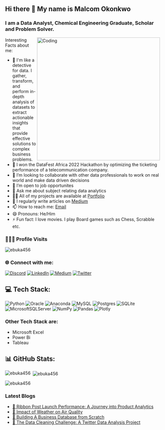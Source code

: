 ## Hi there 👋 My name is Malcom Okonkwo


### I am a Data Analyst, Chemical Engineering Graduate, Scholar and Problem Solver.


<img align="right" alt="Coding" width="400" src="https://camo.githubusercontent.com/8bf6f6d78abc81fcf9c49f10649423e73ea44bc248e83aaae8759d401c829a84/68747470733a2f2f70687973696373677572756b756c2e66696c65732e776f726470726573732e636f6d2f323031392f30322f6368617261637465722d312e676966">

Interesting Facts about me:

- 🔭 I'm like a detective for data. I gather, transform, and perform in-depth analysis of datasets to extract actionable insights that provide effective solutions to complex business problems.
- 🌱 I won the DataFest Africa 2022 Hackathon by optimizing the ticketing performance of a telecommunication company.
- 👯 I’m looking to collaborate with other data professionals to work on real world and make data driven decisions
- 🤔 I’m open to job opportunites
- 💬 Ask me about subject relating data analytics
- 👨‍💻 All of my projects are available at [Portfolio](https://linktr.ee/malcom_okonkwo)
- 📝 I regularly write articles on [Medium](https://medium.com/@okonkwoebuka456)
- 📫 How to reach me: [Email](mailto:okonkwoebuka456@gmail.com)
- 😄 Pronouns: He/Him
- ⚡ Fun fact: I love movies. I play Board games such as Chess, Scrabble etc.


### 🧑‍🤝‍🧑 Profile Visits
<p align="left"> <img src="https://komarev.com/ghpvc/?username=ebuka456&label=Profile%20views&color=0e75b6&style=flat" alt="ebuka456" /> </p>

<h3 align="left">🌐 Connect with me:</h3>

[![Discord](https://img.shields.io/badge/Discord-%237289DA.svg?logo=discord&logoColor=white)](https://discord.gg/malcom_00_14649) [![LinkedIn](https://img.shields.io/badge/LinkedIn-%230077B5.svg?logo=linkedin&logoColor=white)](https://linkedin.com/in/chukwuebuka-okonkwo-673a9021b) [![Medium](https://img.shields.io/badge/Medium-12100E?logo=medium&logoColor=white)](https://medium.com/@okonkwoebuka456) [![Twitter](https://img.shields.io/badge/Twitter-%231DA1F2.svg?logo=Twitter&logoColor=white)](https://twitter.com/malcom_okonkwo) 


## 💻 Tech Stack:
![Python](https://img.shields.io/badge/python-3670A0?style=for-the-badge&logo=python&logoColor=ffdd54) ![Oracle](https://img.shields.io/badge/Oracle-F80000?style=for-the-badge&logo=oracle&logoColor=white) ![Anaconda](https://img.shields.io/badge/Anaconda-%2344A833.svg?style=for-the-badge&logo=anaconda&logoColor=white) ![MySQL](https://img.shields.io/badge/mysql-%2300f.svg?style=for-the-badge&logo=mysql&logoColor=white) ![Postgres](https://img.shields.io/badge/postgres-%23316192.svg?style=for-the-badge&logo=postgresql&logoColor=white) ![SQLite](https://img.shields.io/badge/sqlite-%2307405e.svg?style=for-the-badge&logo=sqlite&logoColor=white) ![MicrosoftSQLServer](https://img.shields.io/badge/Microsoft%20SQL%20Sever-CC2927?style=for-the-badge&logo=microsoft%20sql%20server&logoColor=white) ![NumPy](https://img.shields.io/badge/numpy-%23013243.svg?style=for-the-badge&logo=numpy&logoColor=white) ![Pandas](https://img.shields.io/badge/pandas-%23150458.svg?style=for-the-badge&logo=pandas&logoColor=white) ![Plotly](https://img.shields.io/badge/Plotly-%233F4F75.svg?style=for-the-badge&logo=plotly&logoColor=white)

### Other Tech Stack are:
- Microsoft Excel
- Power Bi
- Tableau

## 📊 GitHub Stats:
<p><img align="left" src="https://github-readme-stats.vercel.app/api?username=ebuka456&theme=dark&hide_border=false&include_all_commits=false&count_private=false" alt="ebuka456" /></p>

<p>&nbsp;<img align="center" src="https://github-readme-streak-stats.herokuapp.com/?user=ebuka456&theme=dark&hide_border=false" alt="ebuka456" /></p>

<p><img align="center" src="https://github-readme-stats.vercel.app/api/top-langs/?username=ebuka456&theme=dark&hide_border=false&include_all_commits=false&count_private=false&layout=compact" alt="ebuka456" /></p>

### Latest Blogs
- [📕 Ribbon Post Launch Performance: A Journey into Product Analytics](https://medium.com/@okonkwoebuka456/ribbon-post-launch-performance-a-journey-into-product-analytics-42e063f23242)
- [📘 Impact of Weather on Air Quality](https://techcommunity.microsoft.com/t5/educator-developer-blog/data-analytics-with-powerbi-student-project-showcase-impact-on/ba-p/3747374)
- [📗 Building A Business Database from Scratch](https://medium.com/@okonkwoebuka456/database-design-project-building-a-business-database-from-scratch-9f9b48944f97)
- [📙 The Data Cleaning Challenge: A Twitter Data Analysis Project](https://medium.com/@okonkwoebuka456/the-data-cleaning-challenge-a-twitter-data-analysis-project-c25ae4a32dd3)
